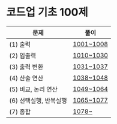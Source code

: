 # 코드업 기초 100제

| 문제                   | 풀이                                                                      |
| ---------------------- | ------------------------------------------------------------------------- |
| (1) 출력               | [1001~1008](https://github.com/kkimke/Algorithm/tree/master/Codeup/src_1) |
| (2) 입출력             | [1010~1030](https://github.com/kkimke/Algorithm/tree/master/Codeup/src_2) |
| (3) 출력 변환          | [1031~1037](https://github.com/kkimke/Algorithm/tree/master/Codeup/src_3) |
| (4) 산술 연산          | [1038~1048](https://github.com/kkimke/Algorithm/tree/master/Codeup/src_4) |
| (5) 비교, 논리 연산    | [1049~1064](https://github.com/kkimke/Algorithm/tree/master/Codeup/src_5) |
| (6) 선택실행, 반복실행 | [1065~1077](https://github.com/kkimke/Algorithm/tree/master/Codeup/src_6) |
| (7) 종합               | [1078~](https://github.com/kkimke/Algorithm/tree/master/Codeup/src_7)     |
